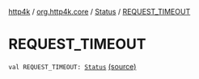 [http4k](../../index.md) / [org.http4k.core](../index.md) / [Status](index.md) / [REQUEST_TIMEOUT](./-r-e-q-u-e-s-t_-t-i-m-e-o-u-t.md)

# REQUEST_TIMEOUT

`val REQUEST_TIMEOUT: `[`Status`](index.md) [(source)](https://github.com/http4k/http4k/blob/master/http4k-core/src/main/kotlin/org/http4k/core/Status.kt#L38)